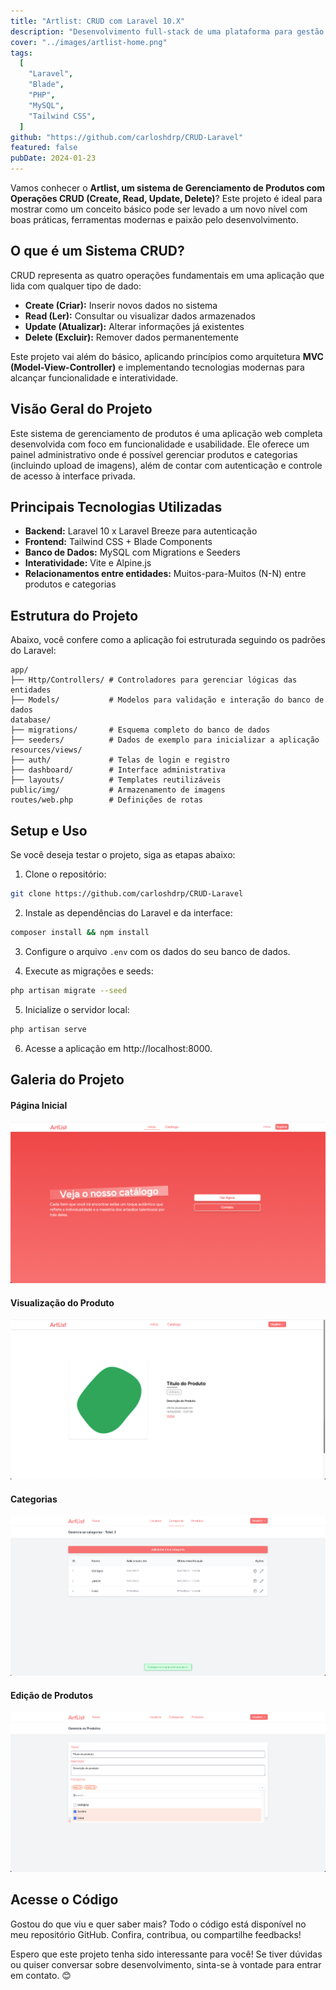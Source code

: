 ```yaml
---
title: "Artlist: CRUD com Laravel 10.X"
description: "Desenvolvimento full-stack de uma plataforma para gestão de produtos. "
cover: "../images/artlist-home.png"
tags:
  [
    "Laravel",
    "Blade",
    "PHP",
    "MySQL",
    "Tailwind CSS",
  ]
github: "https://github.com/carloshdrp/CRUD-Laravel"
featured: false
pubDate: 2024-01-23
---
```

Vamos conhecer o **Artlist, um sistema de Gerenciamento de Produtos com Operações CRUD (Create, Read, Update, Delete)**? Este projeto é ideal para mostrar como um conceito básico pode ser levado a um novo nível com boas práticas, ferramentas modernas e paixão pelo desenvolvimento.

## O que é um Sistema CRUD?
CRUD representa as quatro operações fundamentais em uma aplicação que lida com qualquer tipo de dado:

* **Create (Criar):** Inserir novos dados no sistema
* **Read (Ler):** Consultar ou visualizar dados armazenados
* **Update (Atualizar):** Alterar informações já existentes
* **Delete (Excluir):** Remover dados permanentemente

Este projeto vai além do básico, aplicando princípios como arquitetura **MVC (Model-View-Controller)** e implementando tecnologias modernas para alcançar funcionalidade e interatividade.

## Visão Geral do Projeto
Este sistema de gerenciamento de produtos é uma aplicação web completa desenvolvida com foco em funcionalidade e usabilidade. Ele oferece um painel administrativo onde é possível gerenciar produtos e categorias (incluindo upload de imagens), além de contar com autenticação e controle de acesso à interface privada.

## Principais Tecnologias Utilizadas
* **Backend:** Laravel 10 x Laravel Breeze para autenticação
* **Frontend:** Tailwind CSS + Blade Components
* **Banco de Dados:** MySQL com Migrations e Seeders
* **Interatividade:** Vite e Alpine.js
* **Relacionamentos entre entidades:** Muitos-para-Muitos (N-N) entre produtos e categorias

## Estrutura do Projeto
Abaixo, você confere como a aplicação foi estruturada seguindo os padrões do Laravel:
```
app/
├── Http/Controllers/ # Controladores para gerenciar lógicas das entidades
├── Models/           # Modelos para validação e interação do banco de dados
database/
├── migrations/       # Esquema completo do banco de dados
├── seeders/          # Dados de exemplo para inicializar a aplicação
resources/views/
├── auth/             # Telas de login e registro
├── dashboard/        # Interface administrativa
├── layouts/          # Templates reutilizáveis
public/img/           # Armazenamento de imagens
routes/web.php        # Definições de rotas
```

## Setup e Uso
Se você deseja testar o projeto, siga as etapas abaixo:
1. Clone o repositório:
```bash
git clone https://github.com/carloshdrp/CRUD-Laravel
```
2. Instale as dependências do Laravel e da interface:
```bash
composer install && npm install
```
3. Configure o arquivo ``.env`` com os dados do seu banco de dados.

4. Execute as migrações e seeds:
```bash
php artisan migrate --seed
```
5. Inicialize o servidor local:
```bash
php artisan serve
```
6. Acesse a aplicação em http://localhost:8000.

## Galeria do Projeto
#### Página Inicial
![](../images/artlist-home.png)

#### Visualização do Produto
![](../images/artlist-produto.png)

#### Categorias
![](../images/artlist-categorias.png)

#### Edição de Produtos
![](../images/artlist-editar.png)

## Acesse o Código
Gostou do que viu e quer saber mais? Todo o código está disponível no meu repositório GitHub. Confira, contribua, ou compartilhe feedbacks!

Espero que este projeto tenha sido interessante para você! Se tiver dúvidas ou quiser conversar sobre desenvolvimento, sinta-se à vontade para entrar em contato. 😊